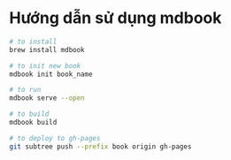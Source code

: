 # Hướng dẫn sử dụng mdbook

```bash
# to install
brew install mdbook

# to init new book
mdbook init book_name

# to run
mdbook serve --open

# to build
mdbook build

# to deploy to gh-pages
git subtree push --prefix book origin gh-pages
```
